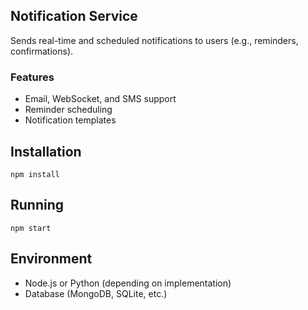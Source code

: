 ## Notification Service

Sends real-time and scheduled notifications to users (e.g., reminders, confirmations).

### Features
- Email, WebSocket, and SMS support
- Reminder scheduling
- Notification templates

## Installation
```
npm install
```

## Running
```
npm start
```

## Environment
- Node.js or Python (depending on implementation)
- Database (MongoDB, SQLite, etc.)

